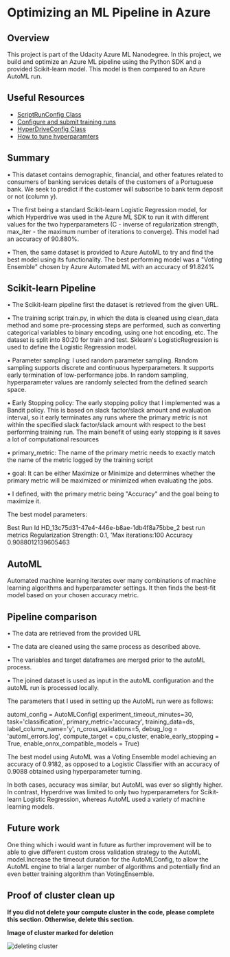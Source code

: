 # Optimizing an ML Pipeline in Azure

## Overview
This project is part of the Udacity Azure ML Nanodegree.
In this project, we build and optimize an Azure ML pipeline using the Python SDK and a provided Scikit-learn model.
This model is then compared to an Azure AutoML run.

## Useful Resources
- [ScriptRunConfig Class](https://docs.microsoft.com/en-us/python/api/azureml-core/azureml.core.scriptrunconfig?view=azure-ml-py)
- [Configure and submit training runs](https://docs.microsoft.com/en-us/azure/machine-learning/how-to-set-up-training-targets)
- [HyperDriveConfig Class](https://docs.microsoft.com/en-us/python/api/azureml-train-core/azureml.train.hyperdrive.hyperdriveconfig?view=azure-ml-py)
- [How to tune hyperparamters](https://docs.microsoft.com/en-us/azure/machine-learning/how-to-tune-hyperparameters)


## Summary
•	This dataset contains demographic, financial, and other features related to consumers of banking services details of the customers of a Portuguese bank. We seek to predict if the customer will subscribe to bank term deposit or not (column y).

•	The first being a standard Scikit-learn Logistic Regression model, for which Hyperdrive was used in the Azure ML SDK to run it with different values for the two hyperparameters (C - inverse of regularization strength, max_iter -  the maximum number of iterations to converge). This model had an accuracy of 90.880%. 

•	Then, the same dataset is provided to Azure AutoML to try and find the best model using its functionality. The best performing model was a "Voting Ensemble" chosen by Azure Automated ML with an accuracy of 91.824%


## Scikit-learn Pipeline
•	The Scikit-learn pipeline first the dataset is retrieved from the given URL. 

•	The training script train.py, in which the data is cleaned using clean_data method and some pre-processing steps are performed, such as converting categorical variables to binary encoding, using one hot encoding, etc. The dataset is split into 80:20 for train and test. Sklearn's LogisticRegression is used to define the Logistic Regression model.

•	Parameter sampling: I used random parameter sampling. Random sampling supports discrete and continuous hyperparameters. It supports early termination of low-performance jobs. In random sampling, hyperparameter values are randomly selected from the defined search space.

•	Early Stopping policy: The early stopping policy that I implemented was a Bandit policy. This is based on slack factor/slack amount and evaluation interval, so it early terminates any runs where the primary metric is not within the specified slack factor/slack amount with respect to the best performing training run. The main benefit of using early stopping is it saves a lot of computational resources

•	primary_metric: The name of the primary metric needs to exactly match the name of the metric logged by the training script

•	goal: It can be either Maximize or Minimize and determines whether the primary metric will be maximized or minimized when evaluating the jobs.

•	 I defined, with the primary metric being "Accuracy" and the goal being to maximize it.

The best model parameters:
 
Best Run Id	HD_13c75d31-47e4-446e-b8ae-1db4f8a75bbe_2
best run metrics	Regularization Strength: 0.1, 'Max iterations:100
Accuracy	0.9088012139605463


## AutoML
Automated machine learning iterates over many combinations of machine learning algorithms and hyperparameter settings. It then finds the best-fit model based on your chosen accuracy metric.

## Pipeline comparison
•	The data are retrieved from the provided URL

•	The data are cleaned using the same process as described above.

•	The variables and target dataframes are merged prior to the autoML process.

•	The joined dataset is used as input in the autoML configuration and the autoML run is processed locally.

The parameters that I used in setting up the AutoML run were as follows:

automl_config = AutoMLConfig(
    experiment_timeout_minutes=30,
    task='classification',
    primary_metric='accuracy',
    training_data=ds,
    label_column_name='y',
    n_cross_validations=5,
    debug_log = 'automl_errors.log',
    compute_target = cpu_cluster,
    enable_early_stopping = True,
    enable_onnx_compatible_models = True)

The best model using AutoML was a Voting Ensemble model achieving an accuracy of 0.9182, as opposed to a Logistic Classifier with an accuracy of 0.9088 obtained using hyperparameter turning.

In both cases, accuracy was similar, but AutoML was ever so slightly higher. In contrast, Hyperdrive was limited to only two hyperparameters for Scikit-learn Logistic Regression, whereas AutoML used a variety of machine learning models.


## Future work
One thing which i would want in future as further improvement will be to able to give different custom cross validation strategy to the AutoML model.Increase the timeout duration for the AutoMLConfig, to allow the AutoML engine to trial a larger number of algorithms and potentially find an even better training algorithm than VotingEnsemble.

## Proof of cluster clean up
**If you did not delete your compute cluster in the code, please complete this section. Otherwise, delete this section.**

**Image of cluster marked for deletion**

![deleting cluster](https://user-images.githubusercontent.com/64579075/201487781-a031699b-c3ac-4577-b0db-9e7db1fc5f2f.PNG)

